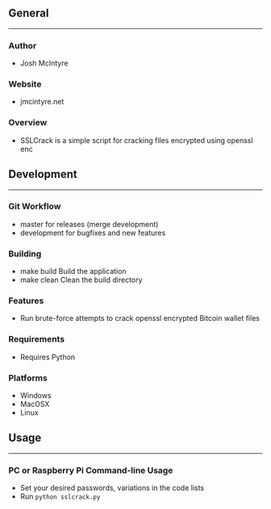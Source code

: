 ## General
____________

### Author
* Josh McIntyre

### Website
* jmcintyre.net

### Overview
* SSLCrack is a simple script for cracking files encrypted using openssl enc

## Development
________________

### Git Workflow
* master for releases (merge development)
* development for bugfixes and new features

### Building
* make build
Build the application
* make clean
Clean the build directory

### Features
* Run brute-force attempts to crack openssl encrypted Bitcoin wallet files

### Requirements
* Requires Python

### Platforms
* Windows
* MacOSX
* Linux

## Usage
____________

### PC or Raspberry Pi Command-line Usage
* Set your desired passwords, variations in the code lists
* Run `python sslcrack.py`